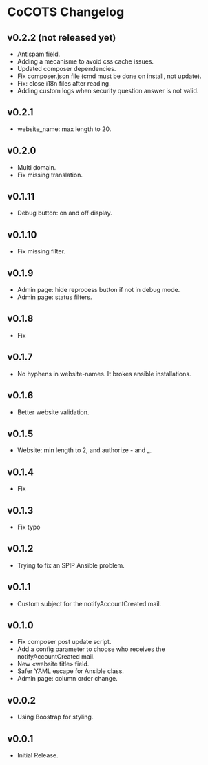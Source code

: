 # CoCOTS Changelog

## v0.2.2 (not released yet)

* Antispam field.
* Adding a mecanisme to avoid css cache issues.
* Updated composer dependencies.
* Fix composer.json file (cmd must be done on install, not update).
* Fix: close i18n files after reading.
* Adding custom logs when security question answer is not valid.

## v0.2.1

* website_name: max length to 20.

## v0.2.0

* Multi domain.
* Fix missing translation.

## v0.1.11

* Debug button: on and off display.

## v0.1.10

* Fix missing filter.

## v0.1.9

* Admin page: hide reprocess button if not in debug mode.
* Admin page: status filters.

## v0.1.8

* Fix

## v0.1.7

* No hyphens in website-names. It brokes ansible installations.

## v0.1.6

* Better website validation.

## v0.1.5

* Website: min length to 2, and authorize - and _.

## v0.1.4

* Fix

## v0.1.3

* Fix typo

## v0.1.2

* Trying to fix an SPIP Ansible problem.

## v0.1.1

* Custom subject for the notifyAccountCreated mail.

## v0.1.0

* Fix composer post update script.
* Add a config parameter to choose who receives the notifyAccountCreated mail.
* New «website title» field.
* Safer YAML escape for Ansible class.
* Admin page: column order change.

## v0.0.2

* Using Boostrap for styling.

## v0.0.1

* Initial Release.
